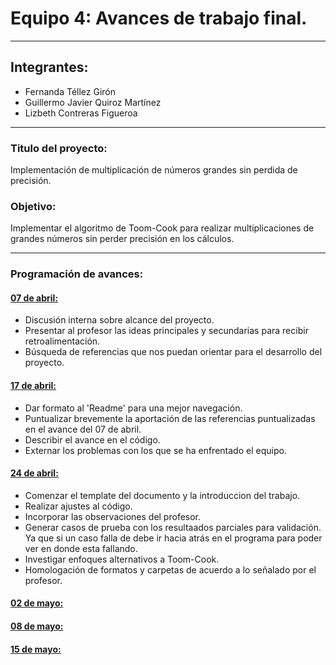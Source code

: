 # Equipo 4: Avances de trabajo final.

---

## Integrantes:
* Fernanda Téllez Girón
* Guillermo Javier Quiroz Martínez
* Lizbeth Contreras Figueroa

---

### Titulo del proyecto:

Implementación de multiplicación de números grandes sin perdida de precisión.

### Objetivo:

Implementar el algoritmo de Toom-Cook para realizar multiplicaciones de grandes números sin perder precisión en los cálculos.

---

### Programación de avances:

#### [07 de abril:](avance_07_04_2017)

* Discusión interna sobre alcance del proyecto.
* Presentar al profesor las ideas principales y secundarias para recibir retroalimentación.
* Búsqueda de referencias que nos puedan orientar para el desarrollo del proyecto.


#### [17 de abril:](avance_17_04_2017)

* Dar formato al 'Readme' para una mejor navegación.
* Puntualizar brevemente la aportación de las referencias puntualizadas en el avance del 07 de abril.
* Describir el avance en el código.
* Externar los problemas con los que se ha enfrentado el equipo.

#### [24 de abril:](avance_24_04_2017)

* Comenzar el template del documento y la introduccion del trabajo.
* Realizar ajustes al código.
* Incorporar las observaciones del profesor.
* Generar casos de prueba con los resultaados parciales para validación. Ya que si un caso falla de debe ir hacia atrás en el programa para poder ver en donde esta fallando.
* Investigar enfoques alternativos a Toom-Cook.
* Homologación de formatos y carpetas de acuerdo a lo señalado por el profesor.

#### [02 de mayo:](avance_02_05_2017)

#### [08 de mayo:](avance_08_05_2017)

#### [15 de mayo:](avance_15_05_2017)
